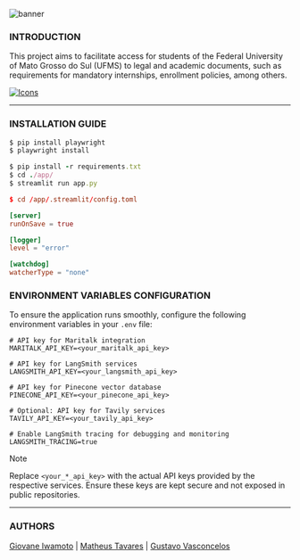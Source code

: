 ![banner](https://github.com/user-attachments/assets/7b4565af-c0b4-4bfb-bdaf-9859347b7677)

### **INTRODUCTION**

This project aims to facilitate access for students of the Federal University of Mato Grosso do Sul (UFMS) to legal and academic documents, such as requirements for mandatory internships, enrollment policies, among others.

[![Icons](https://skillicons.dev/icons?i=aws,py,theme=dark)](https://skillicons.dev)

---

### **INSTALLATION GUIDE**

```ruby
$ pip install playwright
$ playwright install 
```

```ruby
$ pip install -r requirements.txt
$ cd ./app/
$ streamlit run app.py
```

```toml
$ cd /app/.streamlit/config.toml

[server]
runOnSave = true

[logger]
level = "error"

[watchdog]
watcherType = "none"
```

### **ENVIRONMENT VARIABLES CONFIGURATION**

To ensure the application runs smoothly, configure the following environment variables in your `.env` file:

```plaintext
# API key for Maritalk integration
MARITALK_API_KEY=<your_maritalk_api_key>

# API key for LangSmith services
LANGSMITH_API_KEY=<your_langsmith_api_key>

# API key for Pinecone vector database
PINECONE_API_KEY=<your_pinecone_api_key>

# Optional: API key for Tavily services
TAVILY_API_KEY=<your_tavily_api_key>

# Enable LangSmith tracing for debugging and monitoring
LANGSMITH_TRACING=true
```

> [!NOTE]
> Replace `<your_*_api_key>` with the actual API keys provided by the respective services. Ensure these keys are kept secure and not exposed in public repositories.

---

### **AUTHORS**

[Giovane Iwamoto](https://github.com/GiovaneIwamoto) | [Matheus Tavares](https://github.com/mtguerson) | [Gustavo Vasconcelos](https://github.com/GustavoSVasconcelos)

